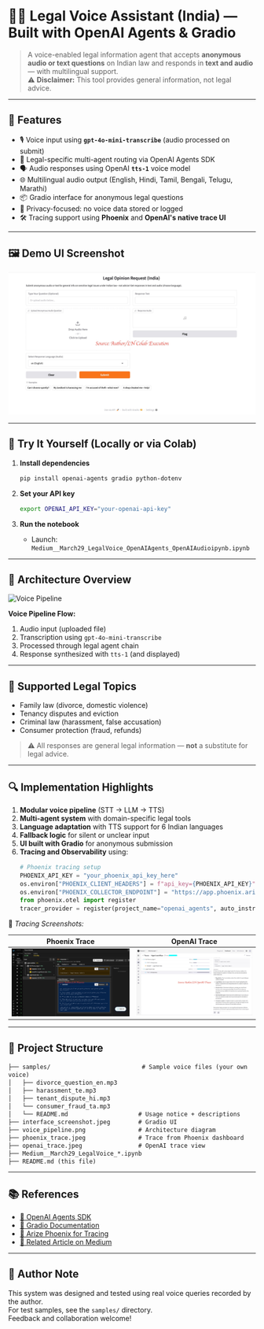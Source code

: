 # 🧑‍⚖️ Legal Voice Assistant (India) — Built with OpenAI Agents & Gradio

> A voice-enabled legal information agent that accepts **anonymous audio or text questions** on Indian law and responds in **text and audio** — with multilingual support.  
> ⚠️ **Disclaimer:** This tool provides general information, not legal advice.

---

## 🔧 Features

- 🎙️ Voice input using **`gpt-4o-mini-transcribe`** (audio processed on submit)
- 🧠 Legal-specific multi-agent routing via OpenAI Agents SDK
- 🗣️ Audio responses using OpenAI **`tts-1`** voice model
- 🌐 Multilingual audio output (English, Hindi, Tamil, Bengali, Telugu, Marathi)
- 📦 Gradio interface for anonymous legal questions
- 🔐 Privacy-focused: no voice data stored or logged
- 🛠️ Tracing support using **Phoenix** and **OpenAI's native trace UI**

---

## 🖼️ Demo UI Screenshot

![Gradio Interface](./interface_screenshot.jpeg)

---

## 🧪 Try It Yourself (Locally or via Colab)

1. **Install dependencies**
   ```bash
   pip install openai-agents gradio python-dotenv
   ```

2. **Set your API key**
   ```bash
   export OPENAI_API_KEY="your-openai-api-key"
   ```

3. **Run the notebook**
   - Launch: `Medium__March29_LegalVoice_OpenAIAgents_OpenAIAudioipynb.ipynb`

---

## 🧬 Architecture Overview

![Voice Pipeline](./voice_pipeline.jepg)

**Voice Pipeline Flow:**
1. Audio input (uploaded file)
2. Transcription using `gpt-4o-mini-transcribe`
3. Processed through legal agent chain
4. Response synthesized with `tts-1` (and displayed)

---

## 🧠 Supported Legal Topics

- Family law (divorce, domestic violence)
- Tenancy disputes and eviction
- Criminal law (harassment, false accusation)
- Consumer protection (fraud, refunds)

> ⚠️ All responses are general legal information — **not** a substitute for legal advice.

---

## 🔍 Implementation Highlights

1. **Modular voice pipeline** (STT → LLM → TTS)
2. **Multi-agent system** with domain-specific legal tools
3. **Language adaptation** with TTS support for 6 Indian languages
4. **Fallback logic** for silent or unclear input
5. **UI built with Gradio** for anonymous submission
6. **Tracing and Observability** using:
   ```python
   # Phoenix tracing setup
   PHOENIX_API_KEY = "your_phoenix_api_key_here"
   os.environ["PHOENIX_CLIENT_HEADERS"] = f"api_key={PHOENIX_API_KEY}"
   os.environ["PHOENIX_COLLECTOR_ENDPOINT"] = "https://app.phoenix.arize.com"
   from phoenix.otel import register
   tracer_provider = register(project_name="openai_agents", auto_instrument=True)
   ```

📸 _Tracing Screenshots:_

| Phoenix Trace | OpenAI Trace |
|---------------|--------------|
| ![Phoenix](./phoenix_trace.jpeg) | ![OpenAI](./openai_trace.jpeg) |

---

## 📁 Project Structure

```
├── samples/                          # Sample voice files (your own voice)
│   ├── divorce_question_en.mp3
│   ├── harassment_te.mp3
│   ├── tenant_dispute_hi.mp3
│   └── consumer_fraud_ta.mp3
│   └── README.md                    # Usage notice + descriptions
├── interface_screenshot.jpeg        # Gradio UI
├── voice_pipeline.png               # Architecture diagram
├── phoenix_trace.jpeg               # Trace from Phoenix dashboard
├── openai_trace.jpeg                # OpenAI trace view
├── Medium__March29_LegalVoice_*.ipynb
├── README.md (this file)
```

---

## 📚 References

- [🔗 OpenAI Agents SDK](https://platform.openai.com/docs/guides/agents)
- [🔗 Gradio Documentation](https://www.gradio.app/guides/)
- [🔗 Arize Phoenix for Tracing](https://docs.arize.com/phoenix/)
- [🔗 Related Article on Medium](https://medium.com/@LakshmiNarayana_U/beyond-assistants-developing-autonomous-workflows-with-openais-agents-sdk-0eaa0420ffa3)

---

## 🙋 Author Note

This system was designed and tested using real voice queries recorded by the author.  
For test samples, see the `samples/` directory.  
Feedback and collaboration welcome!
